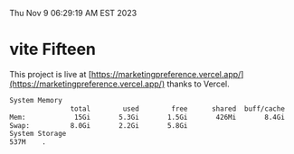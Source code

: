 Thu Nov  9 06:29:19 AM EST 2023

# vite Fifteen


This project is live at [https://marketingpreference.vercel.app/](https://marketingpreference.vercel.app/) thanks to Vercel.

```bash
System Memory
               total        used        free      shared  buff/cache   available
Mem:            15Gi       5.3Gi       1.5Gi       426Mi       8.4Gi       9.2Gi
Swap:          8.0Gi       2.2Gi       5.8Gi
System Storage
537M	.
